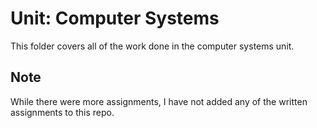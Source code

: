 # Unit: Computer Systems
This folder covers all of the work done in the computer systems unit.

## Note
While there were more assignments, I have not added any of the written assignments to this repo.

